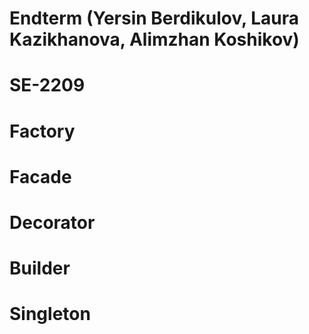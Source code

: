 # Endterm (Yersin Berdikulov, Laura Kazikhanova, Alimzhan Koshikov)
# SE-2209
# Factory
# Facade
# Decorator
# Builder
# Singleton
